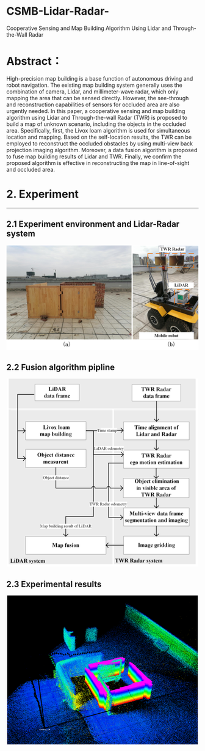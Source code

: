 # CSMB-Lidar-Radar-
Cooperative Sensing and Map Building Algorithm Using Lidar and Through-the-Wall Radar

# Abstract：
High-precision map building is a base function of autonomous driving and robot navigation. The existing map building system generally uses the combination of camera, Lidar, and millimeter-wave radar, which only mapping the area that can be sensed directly. However, the see-through and reconstruction capabilities of sensors for occluded area are also urgently needed. In this paper, a cooperative sensing and map building algorithm using Lidar and Through-the-wall Radar (TWR) is proposed to build a map of unknown scenario, including the objects in the occluded area. Specifically, first, the Livox loam algorithm is used for simultaneous location and mapping. Based on the self-location results, the TWR can be employed to reconstruct the occluded obstacles by using multi-view back projection imaging algorithm. Moreover, a data fusion algorithm is proposed to fuse map building results of Lidar and TWR. Finally, we confirm the proposed algorithm is effective in reconstructing the map in line-of-sight and occluded area.

# 2. Experiment
---
## 2.1 Experiment environment and Lidar-Radar system
<div align=center>
<img src="pic/car.png", width="800px"/>
</div>


## 2.2 Fusion algorithm pipline
<div align=center>
<img src="pic/data_fusion.png", width="500px"/>
</div>


## 2.3 Experimental results
<div align=center>
<img src="pic/result1.png", width="500px"/>
</div>
